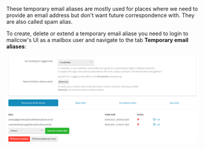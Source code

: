 These temporary email aliases are mostly used for places where we need to provide an email address but don't want future correspondence with. They are also called spam alias.

To create, delete or extend a temporary email aliase you need to login to mailcow's UI as a mailbox user and navigate to the tab **Temporary email aliases**:

![How to set spam- or temporary email aliases in mailcow](images/mailcow-spamalias.png)
